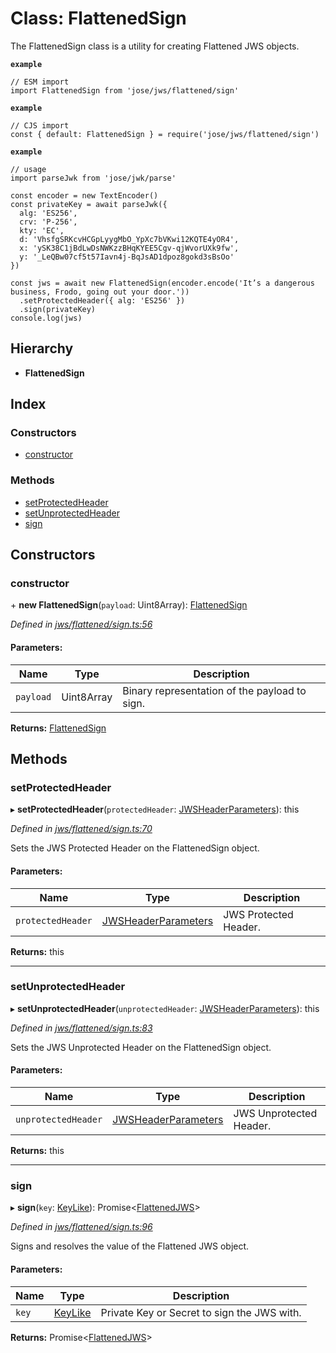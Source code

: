 # Class: FlattenedSign

The FlattenedSign class is a utility for creating Flattened JWS objects.

**`example`** 
```
// ESM import
import FlattenedSign from 'jose/jws/flattened/sign'
```

**`example`** 
```
// CJS import
const { default: FlattenedSign } = require('jose/jws/flattened/sign')
```

**`example`** 
```
// usage
import parseJwk from 'jose/jwk/parse'

const encoder = new TextEncoder()
const privateKey = await parseJwk({
  alg: 'ES256',
  crv: 'P-256',
  kty: 'EC',
  d: 'VhsfgSRKcvHCGpLyygMbO_YpXc7bVKwi12KQTE4yOR4',
  x: 'ySK38C1jBdLwDsNWKzzBHqKYEE5Cgv-qjWvorUXk9fw',
  y: '_LeQBw07cf5t57Iavn4j-BqJsAD1dpoz8gokd3sBsOo'
})

const jws = await new FlattenedSign(encoder.encode('It’s a dangerous business, Frodo, going out your door.'))
  .setProtectedHeader({ alg: 'ES256' })
  .sign(privateKey)
console.log(jws)
```

## Hierarchy

* **FlattenedSign**

## Index

### Constructors

* [constructor](_jws_flattened_sign_.flattenedsign.md#constructor)

### Methods

* [setProtectedHeader](_jws_flattened_sign_.flattenedsign.md#setprotectedheader)
* [setUnprotectedHeader](_jws_flattened_sign_.flattenedsign.md#setunprotectedheader)
* [sign](_jws_flattened_sign_.flattenedsign.md#sign)

## Constructors

### constructor

\+ **new FlattenedSign**(`payload`: Uint8Array): [FlattenedSign](_jws_flattened_sign_.flattenedsign.md)

*Defined in [jws/flattened/sign.ts:56](https://github.com/panva/jose/blob/v3.x/src/jws/flattened/sign.ts#L56)*

#### Parameters:

Name | Type | Description |
------ | ------ | ------ |
`payload` | Uint8Array | Binary representation of the payload to sign.  |

**Returns:** [FlattenedSign](_jws_flattened_sign_.flattenedsign.md)

## Methods

### setProtectedHeader

▸ **setProtectedHeader**(`protectedHeader`: [JWSHeaderParameters](../interfaces/_types_d_.jwsheaderparameters.md)): this

*Defined in [jws/flattened/sign.ts:70](https://github.com/panva/jose/blob/v3.x/src/jws/flattened/sign.ts#L70)*

Sets the JWS Protected Header on the FlattenedSign object.

#### Parameters:

Name | Type | Description |
------ | ------ | ------ |
`protectedHeader` | [JWSHeaderParameters](../interfaces/_types_d_.jwsheaderparameters.md) | JWS Protected Header.  |

**Returns:** this

___

### setUnprotectedHeader

▸ **setUnprotectedHeader**(`unprotectedHeader`: [JWSHeaderParameters](../interfaces/_types_d_.jwsheaderparameters.md)): this

*Defined in [jws/flattened/sign.ts:83](https://github.com/panva/jose/blob/v3.x/src/jws/flattened/sign.ts#L83)*

Sets the JWS Unprotected Header on the FlattenedSign object.

#### Parameters:

Name | Type | Description |
------ | ------ | ------ |
`unprotectedHeader` | [JWSHeaderParameters](../interfaces/_types_d_.jwsheaderparameters.md) | JWS Unprotected Header.  |

**Returns:** this

___

### sign

▸ **sign**(`key`: [KeyLike](../types/_types_d_.keylike.md)): Promise\<[FlattenedJWS](../interfaces/_types_d_.flattenedjws.md)>

*Defined in [jws/flattened/sign.ts:96](https://github.com/panva/jose/blob/v3.x/src/jws/flattened/sign.ts#L96)*

Signs and resolves the value of the Flattened JWS object.

#### Parameters:

Name | Type | Description |
------ | ------ | ------ |
`key` | [KeyLike](../types/_types_d_.keylike.md) | Private Key or Secret to sign the JWS with.  |

**Returns:** Promise\<[FlattenedJWS](../interfaces/_types_d_.flattenedjws.md)>
